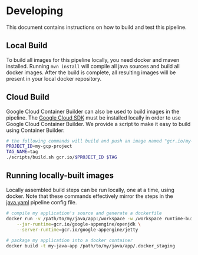 # Developing

This document contains instructions on how to build and test this pipeline.

## Local Build
To build all images for this pipeline locally, you need docker and maven installed. Running 
`mvn install` will compile all java sources and build all docker images. After the build is complete, 
all resulting images will be present in your local docker repository.

## Cloud Build
Google Cloud Container Builder can also be used to build images in the pipeline. The 
[Google Cloud SDK](https://cloud.google.com/sdk/) must be installed locally in order to use Google
Cloud Container Builder. We provide a script to make it easy to build using Container Builder:

```bash
# the following commands will build and push an image named "gcr.io/my-gcp-project/runtime-builder:tag"
PROJECT_ID=my-gcp-project
TAG_NAME=tag
./scripts/build.sh gcr.io/$PROJECT_ID $TAG
```

## Running locally-built images
Locally assembled build steps can be run locally, one at a time, using docker. Note that these
commands effectively mirror the steps in the [java.yaml](java.yaml) pipeline config file.

```bash
# compile my application's source and generate a dockerfile
docker run -v /path/to/my/java/app:/workspace -w /workspace runtime-builder \
    --jar-runtime=gcr.io/google-appengine/openjdk \
    --server-runtime=gcr.io/google-appengine/jetty
    
# package my application into a docker container
docker build -t my-java-app /path/to/my/java/app/.docker_staging
```
